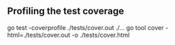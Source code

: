 ## Profiling the test coverage
go test -coverprofile ./tests/cover.out ./...
go tool cover -html=./tests/cover.out -o ./tests/cover.html
